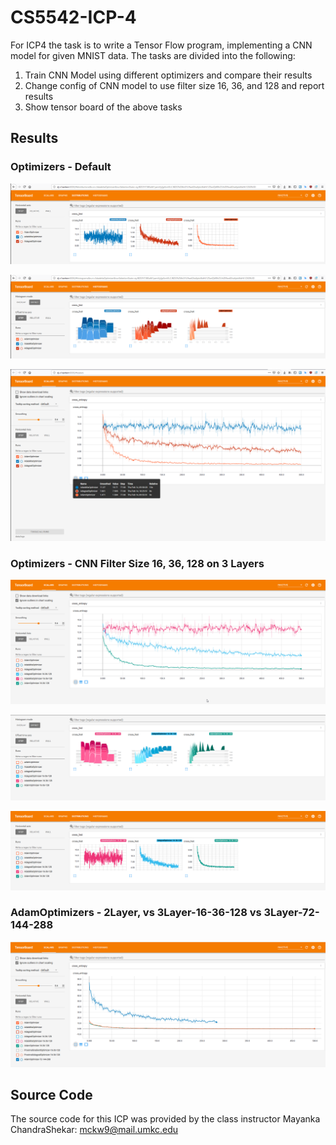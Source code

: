 # CS5542-ICP-4
For ICP4 the task is to write a Tensor Flow program, implementing a CNN model for given MNIST data. The tasks are divided into the following:

1. Train CNN Model using different optimizers and compare their results
2. Change config of CNN model to use filter size 16, 36, and 128 and report results
3. Show tensor board of the above tasks



## Results



### Optimizers - Default

![ICP4-Optimizers-Distributions](../docs/ICP4/ICP4-Optimizers-Distributions.png)

![ICP4-Optimizers-Histograms](../docs/ICP4/ICP4-Optimizers-Histograms.png)

![ICP4-Optimizers-Scalars_Step](../docs/ICP4/ICP4-Optimizers-Scalars_Step.png)



### Optimizers - CNN Filter Size 16, 36, 128 on 3 Layers

![ICP4-Optimizer-3layers-Scalars](../docs/ICP4/ICP4-Optimizer-3layers-Scalars.png)

![ICP4-Optimizer-3layers-Histograms](../docs/ICP4/ICP4-Optimizer-3layers-Histograms.png)

![ICP4-Optimizer-3layers-Distributions](../docs/ICP4/ICP4-Optimizer-3layers-Distributions.png)



### AdamOptimizers - 2Layer, vs 3Layer-16-36-128 vs 3Layer-72-144-288

![ICP4-AdamOptimizers-Scalars](../docs/ICP4/ICP4-AdamOptimizers-Scalars.png)



## Source Code

The source code for this ICP was provided by the class instructor Mayanka ChandraShekar: [mckw9@mail.umkc.edu](https://github.com/djyuhn/CS5560-ICP/blob/master/KDM-ICP7/mckw9@mail.umkc.edu)

